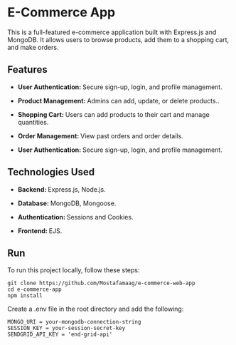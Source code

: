 # E-Commerce App

This is a full-featured e-commerce application built with Express.js and MongoDB. 
It allows users to browse products, add them to a shopping cart, and make orders. 

## Features
- <p align="left"><strong> User Authentication: </strong>Secure sign-up, login, and profile management.</p>
- <p align="left"><strong> Product Management: </strong>Admins can add, update, or delete products..</p>
- <p align="left"><strong> Shopping Cart: </strong>Users can add products to their cart and manage quantities.</p>
- <p align="left"><strong> Order Management: </strong>View past orders and order details.</p>
- <p align="left"><strong> User Authentication: </strong>Secure sign-up, login, and profile management.</p>

## Technologies Used
- <p align="left"><strong> Backend: </strong>Express.js, Node.js.</p>
- <p align="left"><strong> Database: </strong>MongoDB, Mongoose.</p>
- <p align="left"><strong>Authentication: </strong>Sessions and Cookies.</p>
- <p align="left"><strong>Frontend: </strong>EJS.</p>

## Run
  To run this project locally, follow these steps:

    git clone https://github.com/Mostafamaag/e-commerce-web-app
    cd e-commerce-app
    npm install

  Create a .env file in the root directory and add the following:

    MONGO_URI = your-mongodb-connection-string
    SESSION_KEY = your-session-secret-key
    SENDGRID_API_KEY = 'end-grid-api'
